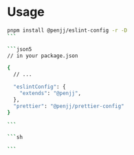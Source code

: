 # Usage

````bash
pnpm install @penjj/eslint-config -r -D
```

```json5
// in your package.json

{
  // ...

  "eslintConfig": {
    "extends": "@penjj",
  },
  "prettier": "@penjj/prettier-config"
}

```

```sh

```